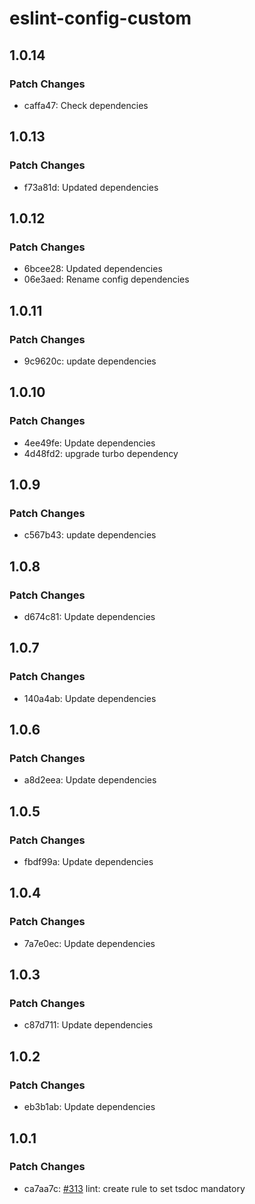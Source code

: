 # eslint-config-custom

## 1.0.14

### Patch Changes

- caffa47: Check dependencies

## 1.0.13

### Patch Changes

- f73a81d: Updated dependencies

## 1.0.12

### Patch Changes

- 6bcee28: Updated dependencies
- 06e3aed: Rename config dependencies

## 1.0.11

### Patch Changes

- 9c9620c: update dependencies

## 1.0.10

### Patch Changes

- 4ee49fe: Update dependencies
- 4d48fd2: upgrade turbo dependency

## 1.0.9

### Patch Changes

- c567b43: update dependencies

## 1.0.8

### Patch Changes

- d674c81: Update dependencies

## 1.0.7

### Patch Changes

- 140a4ab: Update dependencies

## 1.0.6

### Patch Changes

- a8d2eea: Update dependencies

## 1.0.5

### Patch Changes

- fbdf99a: Update dependencies

## 1.0.4

### Patch Changes

- 7a7e0ec: Update dependencies

## 1.0.3

### Patch Changes

- c87d711: Update dependencies

## 1.0.2

### Patch Changes

- eb3b1ab: Update dependencies

## 1.0.1

### Patch Changes

- ca7aa7c: [#313](https://gitlab.mgdis.fr/core/core-ui/core-ui/-/issues/313) lint: create rule to set tsdoc mandatory
